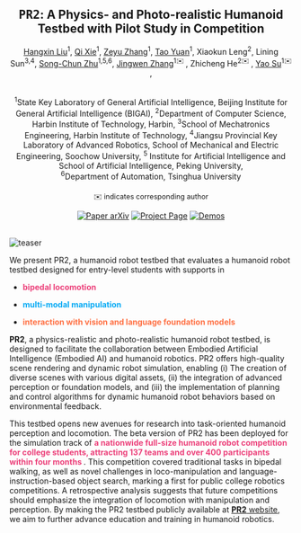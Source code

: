 <h2 align="center">
  <b><tt>PR2</tt>: A Physics- and Photo-realistic Humanoid Testbed with Pilot Study in Competition</b>
</h2>

<!-- <div align="center" margin-bottom="6em"> 
</div> -->

<!-- <div align="center" margin-bottom="6em">
Hangxin Liu, Qi Xie, Zeyu Zhang, Tao Yuan, Xiaokun Leng, Lining Sun <br/> Song-Chun Zhu, Jingwen Zhang<sup>✉️</sup>, Zhicheng He</a><sup>✉️</sup>,Yao Su</a><sup>✉️ </sup>
</div> -->

<!-- &nbsp; -->

<div align="center" margin-bottom="6em"> 
<!-- <h3 class="title is-4 conference-authors"><a target="_blank" href=" "> </a></h3> -->
<!-- <div class="is-size-5 publication-authors"> -->
  <span class="author-block">
    <a target="_blank" href="https://liuhx111.github.io/">Hangxin Liu</a><sup>1</sup>,</span>
  <span class="author-block">
    <a target="_blank" href="https://github.com/sudoku77">Qi Xie</a><sup>1</sup>,</span>
  <span class="author-block">
    <a target="_blank" href="https://zeyuzhang.com">Zeyu Zhang</a><sup>1</sup>,</span>
  <span class="author-block">
    <a target="_blank" href="https://i.yt.sb/">Tao Yuan</a><sup>1</sup>,</span>
  <span class="author-block">
    <a target="_blank"  >Xiaokun Leng</a><sup>2</sup>,</span>
  <span class="author-block">
    <a target="_blank"  >Lining Sun</a><sup>3,4</sup>,</span> 
  <span class="author-block">
    <a target="_blank" href="https://www.zhusongchun.net/">Song-Chun Zhu</a><sup>1,5,6</sup>,</span>
  <span class="author-block">
    <a target="_blank" href="https://jingwen-zhang-aaron.github.io/">Jingwen Zhang</a><sup>1✉️
    </sup>,</span>
  <span class="author-block">
    <a target="_blank" >Zhicheng He</a><sup>2✉️ </sup>,</span>
  <span class="author-block">
    <a target="_blank" href="https://yaosu.info/">Yao Su</a><sup>1✉️ </sup>,</span>

 
<!-- <div class="is-size-5 publication-authors"> -->
<p style="padding: 0.3em 0 0 0;"></p>
<span class="author-block"><sup>1</sup>State Key Laboratory of General Artificial Intelligence, Beijing
  Institute for General Artificial Intelligence (BIGAI), </span>
<span class="author-block"><sup>2</sup>Department of Computer Science,
  Harbin Institute of Technology, Harbin,
</span>
<span class="author-block"><sup>3</sup>School of Mechatronics Engineering, Harbin Institute of
  Technology,
</span>
<span class="author-block"><sup>4</sup>Jiangsu Provincial Key Laboratory of Advanced Robotics, School of
  Mechanical and Electric Engineering, Soochow University, </span>
<span class="author-block"><sup>5</sup> Institute for Artificial Intelligence and School
  of Artificial Intelligence, Peking University, </span>
<br />
<span class="author-block"><sup>6</sup>Department of Automation, Tsinghua University</span>


<p style="font-size: 0.9em; padding: 0.5em 0 0 0;">✉️ indicates corresponding author</p>
</div>

</div>

     
  </div>
</div>
 



<div align="center">
    <a href=" " target="_blank">
    <img src="https://img.shields.io/badge/Paper-arXiv-green" alt="Paper arXiv"></a>
    <a href="https://github.com/pr2-humanoid.github.io" target="_blank">
    <img src="https://img.shields.io/badge/Page-PR2-9cf" alt="Project Page"/></a> 
    <a href="" target="_blank">
    <img src="https://img.shields.io/badge/Data-Demos-9966ff" alt="Demos"/></a>
    
</div>
&nbsp;

![teaser](assets/teaser.png)

        

We present PR2, a humanoid robot testbed that evaluates a humanoid robot testbed designed for entry-level students with supports in

* **<span style="color: #EC407A;">bipedal locomotion</span>**  

* **<span style="color: #03A9F4;">multi-modal manipulation</span>** 

* **<span style="color: #FF7043;">interaction with vision and language foundation models</span>**
 
<b>PR2</b>, a physics-realistic and photo-realistic humanoid robot testbed, 
is designed to facilitate the collaboration between Embodied Artificial Intelligence (Embodied AI) and humanoid robotics. 
PR2 offers high-quality scene rendering and dynamic robot simulation, enabling (i) The creation of diverse scenes 
with various digital assets, (ii) the integration of advanced perception or foundation models, and (iii) the implementation 
of planning and control algorithms for dynamic humanoid robot behaviors based on environmental feedback. 


This testbed opens new avenues for research into task-oriented humanoid perception and locomotion. 
The beta version of PR2 has been deployed for the simulation track of <span style="color: #EC407A; font-weight: bold"> a nationwide full-size humanoid robot competition for college students, 
attracting 137 teams and over 400 participants within four months </span> . This competition covered traditional tasks in bipedal walking, 
as well as novel challenges in loco-manipulation and language-instruction-based object search, marking a first for public college robotics competitions. A retrospective analysis suggests that future competitions should emphasize the integration of locomotion with manipulation and perception. 
By making the PR2 testbed publicly available at <a href="https://pr2-humanoid.github.io/"><b>PR2</b> website</a>, we aim to further advance education and training in humanoid robotics.   
